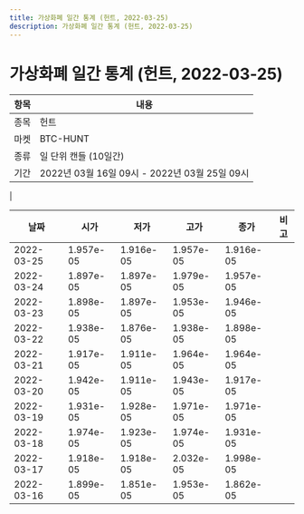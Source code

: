 ```yaml
---
title: 가상화폐 일간 통계 (헌트, 2022-03-25)
description: 가상화폐 일간 통계 (헌트, 2022-03-25)
---
```


가상화폐 일간 통계 (헌트, 2022-03-25)
===

|항목|내용|
|--|--|
|종목|헌트|
|마켓|BTC-HUNT|
|종류|일 단위 캔들 (10일간)|
|기간|2022년 03월 16일 09시 - 2022년 03월 25일 09시
|

|날짜|시가|저가|고가|종가|비고|
|--|--|--|--|--|--|
|2022-03-25|1.957e-05|1.916e-05|1.957e-05|1.916e-05|    |
|2022-03-24|1.897e-05|1.897e-05|1.979e-05|1.957e-05|    |
|2022-03-23|1.898e-05|1.897e-05|1.953e-05|1.946e-05|    |
|2022-03-22|1.938e-05|1.876e-05|1.938e-05|1.898e-05|    |
|2022-03-21|1.917e-05|1.911e-05|1.964e-05|1.964e-05|    |
|2022-03-20|1.942e-05|1.911e-05|1.943e-05|1.917e-05|    |
|2022-03-19|1.931e-05|1.928e-05|1.971e-05|1.971e-05|    |
|2022-03-18|1.974e-05|1.923e-05|1.974e-05|1.931e-05|    |
|2022-03-17|1.918e-05|1.918e-05|2.032e-05|1.998e-05|    |
|2022-03-16|1.899e-05|1.851e-05|1.953e-05|1.862e-05|    |
